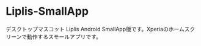 Liplis-SmallApp
===============

デスクトップマスコット Liplis Android SmallApp版です。Xperiaのホームスクリーンで動作するスモールアプリです。
